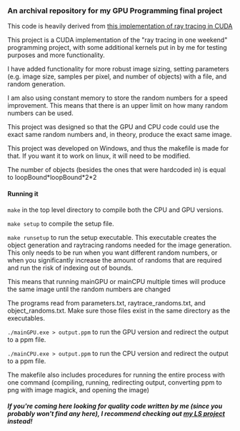 ### An archival repository for my GPU Programming final project

This code is heavily derived from [this implementation of ray tracing in CUDA](https://github.com/rogerallen/raytracinginoneweekend)

This project is a CUDA implementation of the "ray tracing in one weekend" programming project, with some additional kernels put in by me for testing purposes and more functionality.

I have added functionality for more robust image sizing, setting parameters (e.g. image size, samples per pixel, and number of objects) with a file, and random generation.

I am also using constant memory to store the random numbers for a speed improvement. This means that there is an upper limit on how many random numbers can be used.

This project was designed so that the GPU and CPU code could use the exact same random numbers and, in theory, produce the exact same image.

This project was developed on Windows, and thus the makefile is made for that. If you want it to work on linux, it will need to be modified.

The number of objects (besides the ones that were hardcoded in) is equal to loopBound\*loopBound\*2\*2

#### Running it

`make` in the top level directory to compile both the CPU and GPU versions.

`make setup` to compile the setup file.

`make runsetup` to run the setup executable. This executable creates the object generation and raytracing randoms needed for the image generation. This only needs to be run when you want different random numbers, or when you significantly increase the amount of randoms that are required and run the risk of indexing out of bounds.

 This means that running mainGPU or mainCPU multiple times will produce the same image until the random numbers are changed

The programs read from parameters.txt, raytrace_randoms.txt, and object_randoms.txt. Make sure those files exist in the same directory as the executables.

`./mainGPU.exe > output.ppm` to run the GPU version and redirect the output to a ppm file.

`./mainCPU.exe > output.ppm` to run the CPU version and redirect the output to a ppm file.

The makefile also includes procedures for running the entire process with one command (compiling, running, redirecting output, converting ppm to png with image magick, and opening the image)

##### If you're coming here looking for quality code written by me (since you probably won't find any here), I recommend checking out [my LS project](https://github.com/DanielCr2020/LS) instead!
